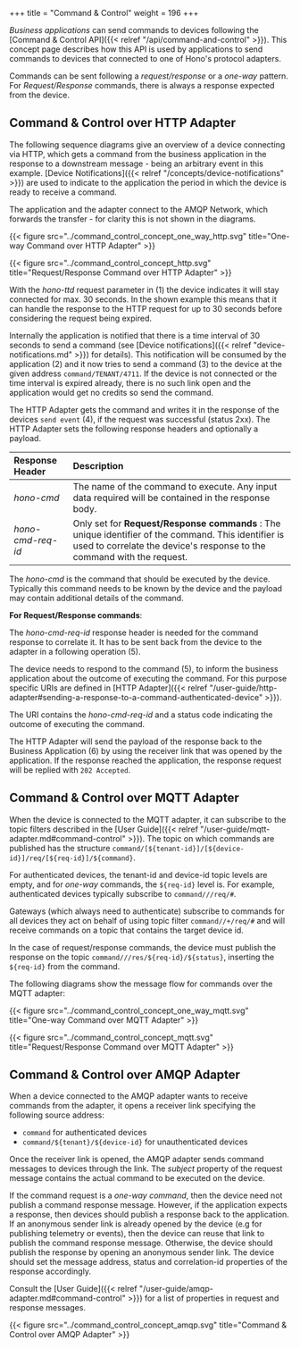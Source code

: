 +++
title = "Command & Control"
weight = 196
+++

*Business applications* can send commands to devices following the [Command & Control API]({{< relref "/api/command-and-control" >}}). This concept page describes how this API is used by applications to send commands to devices that connected to one of Hono's protocol adapters.
 
<!--more-->

Commands can be sent following a *request/response* or a *one-way* pattern. For *Request/Response* commands, there is always a response expected from the device.

## Command & Control over HTTP Adapter

The following sequence diagrams give an overview of a device connecting via HTTP, which gets a command from the business application in the response to a downstream message - being an arbitrary event in this example. 
[Device Notifications]({{< relref "/concepts/device-notifications" >}}) are used to indicate to the application the period in which the device is ready to receive a command.

The application and the adapter connect to the AMQP Network, which forwards the transfer - for clarity this is not shown in the diagrams. 

{{< figure src="../command_control_concept_one_way_http.svg" title="One-way Command over HTTP Adapter" >}} 

{{< figure src="../command_control_concept_http.svg" title="Request/Response Command over HTTP Adapter" >}}

With the *hono-ttd* request parameter in (1) the device indicates it will stay connected for max. 30 seconds. In the shown example this means that it can handle the response to the HTTP request for up to 30 seconds before considering the request being expired. 

Internally the application is notified that there is a time interval of 30 seconds to send a command (see [Device notifications]({{< relref "device-notifications.md" >}}) for details).  This notification will be consumed by the application (2) and it now tries to send a command (3) to the device at the given address `command/TENANT/4711`.
If the device is not connected or the time interval is expired already, there is no such link open and the application would get no credits so send the command.

The HTTP Adapter gets the command and writes it in the response of the devices `send event` (4), if the request was successful (status 2xx). The HTTP Adapter sets the following response headers and optionally a payload.

| Response Header         | Description         |
| :---------------------  |  :----------------- |
| *hono-cmd*              | The name of the command to execute. Any input data required will be contained in the response body. |
| *hono-cmd-req-id*       | Only set for **Request/Response commands** : The unique identifier of the command. This identifier is used to correlate the device's response to the command with the request. |

The *hono-cmd* is the command that should be executed by the device. Typically this command needs to be known by the device and the payload may contain additional details of the command. 


**For Request/Response commands**:

The *hono-cmd-req-id* response header is needed for the command response to correlate it. It has to be sent back from the device to the adapter in a following operation (5). 
 
The device needs to respond to the command (5), to inform the business application about the outcome of executing the command. For this purpose 
specific URIs are defined in [HTTP Adapter]({{< relref "/user-guide/http-adapter#sending-a-response-to-a-command-authenticated-device" >}}).

The URI contains the *hono-cmd-req-id* and a status code indicating the outcome of executing the command.

The HTTP Adapter will send the payload of the response back to the Business Application (6) by using the receiver link
that was opened by the application. If the response reached the application, the response request will be replied with
`202 Accepted`.

## Command & Control over MQTT Adapter

When the device is connected to the MQTT adapter, it can subscribe to the topic filters described in the [User Guide]({{< relref "/user-guide/mqtt-adapter.md#command-control" >}}).
The topic on which commands are published has the structure `command/[${tenant-id}]/[${device-id}]/req/[${req-id}]/${command}`.

For authenticated devices, the tenant-id and device-id topic levels are empty, and for *one-way* commands, the `${req-id}` level is.
For example, authenticated devices typically subscribe to `command///req/#`.

Gateways (which always need to authenticate) subscribe to commands for all devices they act on behalf of using topic filter
`command//+/req/#`
and will receive commands on a topic that contains the target device id.

In the case of request/response commands, the device must publish the response on the topic `command///res/${req-id}/${status}`, inserting the `${req-id}` from the command.

The following diagrams show the message flow for commands over the MQTT adapter:

{{< figure src="../command_control_concept_one_way_mqtt.svg" title="One-way Command over MQTT Adapter" >}} 

{{< figure src="../command_control_concept_mqtt.svg" title="Request/Response Command over MQTT Adapter" >}} 


## Command & Control over AMQP Adapter

When a device connected to the AMQP adapter wants to receive commands from the adapter, it opens a receiver link specifying the following source address:

* `command` for authenticated devices
* `command/${tenant}/${device-id}` for unauthenticated devices

Once the receiver link is opened, the AMQP adapter sends command messages to devices through the link. The *subject* property of the request message contains the actual command to be executed on the device.

If the command request is a *one-way command*, then the device need not publish a command response message. However, if the application expects a response, then devices should publish a response back to the application. If an anonymous sender link is already opened by the device (e.g for publishing telemetry or events), then the device can reuse that link to publish the command response message. Otherwise, the device should publish the response by opening an anonymous sender link. The device should set the message address, status and correlation-id properties of the response accordingly. 

Consult the [User Guide]({{< relref "/user-guide/amqp-adapter.md#command-control" >}}) for a list of properties in request and response messages.

{{< figure src="../command_control_concept_amqp.svg" title="Command & Control over AMQP Adapter" >}} 
